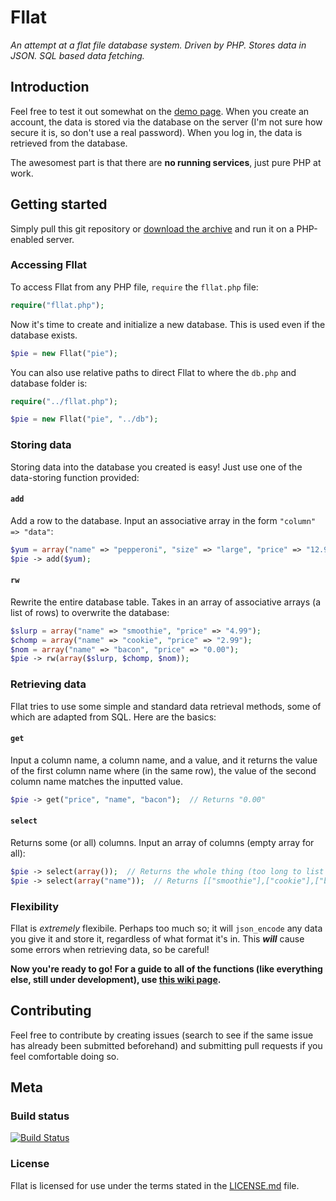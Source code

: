 Fllat
=====

*An attempt at a flat file database system. Driven by PHP. Stores data in JSON. SQL based data fetching.*

## Introduction

Feel free to test it out somewhat on the [demo page](http://fllat.lfred.info). When you create an account, the data is stored via the database on the server (I'm not sure how secure it is, so don't use a real password). When you log in, the data is retrieved from the database.

The awesomest part is that there are **no running services**, just pure PHP at work.

## Getting started

Simply pull this git repository or [download the archive](https://github.com/alfredxing/fllat/zipball/master) and run it on a PHP-enabled server.

### Accessing Fllat
To access Fllat from any PHP file, `require` the `fllat.php` file:
```php
require("fllat.php");
```

Now it's time to create and initialize a new database. This is used even if the database exists.
```php
$pie = new Fllat("pie");
```

You can also use relative paths to direct Fllat to where the `db.php` and database folder is:
```php
require("../fllat.php");

$pie = new Fllat("pie", "../db");
```

### Storing data

Storing data into the database you created is easy! Just use one of the data-storing function provided:

#### `add`

Add a row to the database. Input an associative array in the form `"column" => "data"`:
```php
$yum = array("name" => "pepperoni", "size" => "large", "price" => "12.99");
$pie -> add($yum);
```

#### `rw`

Rewrite the entire database table. Takes in an array of associative arrays (a list of rows) to overwrite the database:
```php
$slurp = array("name" => "smoothie", "price" => "4.99");
$chomp = array("name" => "cookie", "price" => "2.99");
$nom = array("name" => "bacon", "price" => "0.00");
$pie -> rw(array($slurp, $chomp, $nom));
```

### Retrieving data

Fllat tries to use some simple and standard data retrieval methods, some of which are adapted from SQL. Here are the basics:

#### `get`

Input a column name, a column name, and a value, and it returns the value of the first column name where (in the same row), the value of the second column name matches the inputted value.
```php
$pie -> get("price", "name", "bacon");  // Returns "0.00"
```

#### `select`

Returns some (or all) columns. Input an array of columns (empty array for all):
```php
$pie -> select(array());  // Returns the whole thing (too long to list here)
$pie -> select(array("name"));  // Returns [["smoothie"],["cookie"],["bacon"]]
```

### Flexibility

Fllat is *extremely* flexibile. Perhaps too much so; it will `json_encode` any data you give it and store it, regardless of what format it's in. This ***will*** cause some errors when retrieving data, so be careful!

**Now you're ready to go! For a guide to all of the functions (like everything else, still under development), use [this wiki page](https://github.com/alfredxing/fllat/wiki/Functions).**

## Contributing

Feel free to contribute by creating issues (search to see if the same issue has already been submitted beforehand) and submitting pull requests if you feel comfortable doing so.

## Meta

### Build status
[![Build Status](https://travis-ci.org/fllat/fllat.png?branch=master)](https://travis-ci.org/fllat/fllat)

### License

Fllat is licensed for use under the terms stated in the [LICENSE.md](https://raw.github.com/alfredxing/fllat/master/LICENSE.md) file.

